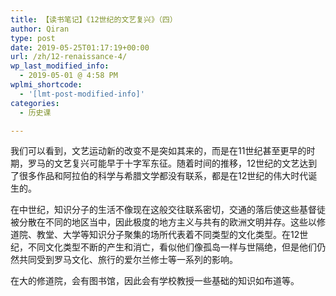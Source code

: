 ```yaml
---
title: 【读书笔记】《12世纪的文艺复兴》（四）
author: Qiran
type: post
date: 2019-05-25T01:17:19+00:00
url: /zh/12-renaissance-4/
wp_last_modified_info:
  - 2019-05-01 @ 4:58 PM
wplmi_shortcode:
  - '[lmt-post-modified-info]'
categories:
  - 历史课

---
```

我们可以看到，文艺运动新的改变不是突如其来的，而是在11世纪甚至更早的时期，罗马的文艺复兴可能早于十字军东征。随着时间的推移，12世纪的文艺达到了很多作品和阿拉伯的科学与希腊文学都没有联系，都是在12世纪的伟大时代诞生的。

在中世纪，知识分子的生活不像现在这般交往联系密切，交通的落后使这些基督徒被分散在不同的地区当中，因此极度的地方主义与共有的欧洲文明并存。这些以修道院、教堂、大学等知识分子聚集的场所代表着不同类型的文化类型。在12世纪，不同文化类型不断的产生和消亡，看似他们像孤岛一样与世隔绝，但是他们仍然共同受到罗马文化、旅行的爱尔兰修士等一系列的影响。

在大的修道院，会有图书馆，因此会有学校教授一些基础的知识如布道等。